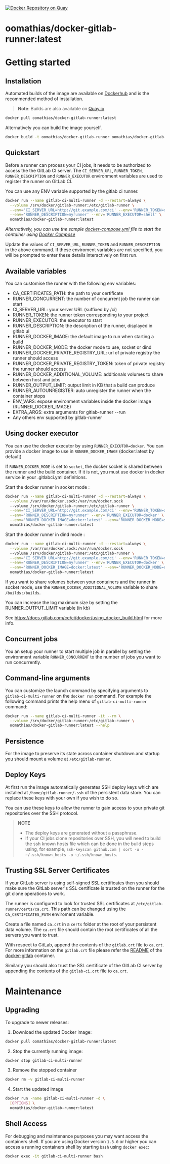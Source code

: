 [![Docker Repository on Quay](https://quay.io/repository/oomathias/docker-gitlab-ci-multi-runner/status 'Docker Repository on Quay')](https://quay.io/repository/oomathias/docker-gitlab-ci-multi-runner)

# oomathias/docker-gitlab-runner:latest

# Getting started

## Installation

Automated builds of the image are available on [Dockerhub](https://hub.docker.com/r/oomathias/docker-gitlab-runner) and is the recommended method of installation.

> **Note**: Builds are also available on [Quay.io](https://quay.io/repository/oomathias/docker-gitlab-runner)

```bash
docker pull oomathias/docker-gitlab-runner:latest
```

Alternatively you can build the image yourself.

```bash
docker build -t oomathias/docker-gitlab-runner oomathias/docker-gitlab-runner
```

## Quickstart

Before a runner can process your CI jobs, it needs to be authorized to access the the GitLab CI server. The `CI_SERVER_URL`, `RUNNER_TOKEN`, `RUNNER_DESCRIPTION` and `RUNNER_EXECUTOR` environment variables are used to register the runner on GitLab CI.

You can use any ENV variable supported by the gitlab ci runner.

```bash
docker run --name gitlab-ci-multi-runner -d --restart=always \
  --volume /srv/docker/gitlab-runner:/etc/gitlab-runner \
  --env='CI_SERVER_URL=http://git.example.com/ci' --env='RUNNER_TOKEN=xxxxxxxxx' \
  --env='RUNNER_DESCRIPTION=myrunner' --env='RUNNER_EXECUTOR=shell' \
  oomathias/docker-gitlab-runner:latest
```

_Alternatively, you can use the sample [docker-compose.yml](docker-compose.yml) file to start the container using [Docker Compose](https://docs.docker.com/compose/)_

Update the values of `CI_SERVER_URL`, `RUNNER_TOKEN` and `RUNNER_DESCRIPTION` in the above command. If these enviroment variables are not specified, you will be prompted to enter these details interactively on first run.

## Available variables

You can customise the runner with the following env variables:

- CA_CERTIFICATES_PATH: the path to your certificate
- RUNNER_CONCURRENT: the number of concurrent job the runner can start
- CI_SERVER_URL: your server URL (suffixed by /ci)
- RUNNER_TOKEN: the runner token corresponding to your project
- RUNNER_EXECUTOR: the executor to start
- RUNNER_DESCRIPTION: the description of the runner, displayed in gitlab ui
- RUNNER_DOCKER_IMAGE: the default image to run when starting a build
- RUNNER_DOCKER_MODE: the docker mode to use, socket or dind
- RUNNER_DOCKER_PRIVATE_REGISTRY_URL: url of private registry the runner should access
- RUNNER_DOCKER_PRIVATE_REGISTRY_TOKEN: token of private registry the runner should access
- RUNNER_DOCKER_ADDITIONAL_VOLUME: additionals volumes to share between host and jobs
- RUNNER_OUTPUT_LIMIT: output limit in KB that a build can produce
- RUNNER_AUTOUNREGISTER: auto unregister the runner when the container stops
- ENV_VARS: expose environment variables inside the docker image (RUNNER_DOCKER_IMAGE)
- EXTRA_ARGS: extra arguments for gitlab-runner --run
- Any others env supported by gitlab-runner

## Using docker executor

You can use the docker executor by using `RUNNER_EXECUTOR=docker`. You can provide a docker image to use in `RUNNER_DOCKER_IMAGE` (docker:latest by default)

If `RUNNER_DOCKER_MODE` is set to `socket`, the docker socket is shared between the runner and the build container. If it is not, you must use docker in docker service in your .gitlabci.yml definitions.

Start the docker runner in socket mode :

```bash
docker run --name gitlab-ci-multi-runner -d --restart=always \
  --volume /var/run/docker.sock:/var/run/docker.sock
  --volume /srv/docker/gitlab-runner:/etc/gitlab-runner \
  --env='CI_SERVER_URL=http://git.example.com/ci' --env='RUNNER_TOKEN=xxxxxxxxx' \
  --env='RUNNER_DESCRIPTION=myrunner' --env='RUNNER_EXECUTOR=docker' \
  --env='RUNNER_DOCKER_IMAGE=docker:latest' --env='RUNNER_DOCKER_MODE=socket'
  oomathias/docker-gitlab-runner:latest
```

Start the docker runner in dind mode :

```bash
docker run --name gitlab-ci-multi-runner -d --restart=always \
  --volume /var/run/docker.sock:/var/run/docker.sock
  --volume /srv/docker/gitlab-runner:/etc/gitlab-runner \
  --env='CI_SERVER_URL=http://git.example.com/ci' --env='RUNNER_TOKEN=xxxxxxxxx' \
  --env='RUNNER_DESCRIPTION=myrunner' --env='RUNNER_EXECUTOR=docker' \
  --env='RUNNER_DOCKER_IMAGE=docker:latest' --env='RUNNER_DOCKER_MODE=dind'
  oomathias/docker-gitlab-runner:latest
```

If you want to share volumes between your containers and the runner in socket mode, use the `RUNNER_DOCKER_ADDITIONAL_VOLUME` variable to share `/builds:/builds`.

You can increase the log maximum size by setting the RUNNER_OUTPUT_LIMIT variable (in kb)

See https://docs.gitlab.com/ce/ci/docker/using_docker_build.html for more info.

## Concurrent jobs

You an setup your runner to start multiple job in parallel by setting the environment variable `RUNNER_CONCURRENT` to the number of jobs you want to run concurrently.

## Command-line arguments

You can customize the launch command by specifying arguments to `gitlab-ci-multi-runner` on the `docker run` command. For example the following command prints the help menu of `gitlab-ci-multi-runner` command:

```bash
docker run --name gitlab-ci-multi-runner -it --rm \
  --volume /srv/docker/gitlab-runner:/etc/gitlab-runner \
  oomathias/docker-gitlab-runner:latest --help
```

## Persistence

For the image to preserve its state across container shutdown and startup you should mount a volume at `/etc/gitlab-runner`.

## Deploy Keys

At first run the image automatically generates SSH deploy keys which are installed at `/home/gitlab-runner/.ssh` of the persistent data store. You can replace these keys with your own if you wish to do so.

You can use these keys to allow the runner to gain access to your private git repositories over the SSH protocol.

> **NOTE**
>
> - The deploy keys are generated without a passphrase.
> - If your CI jobs clone repositories over SSH, you will need to build the ssh known hosts file which can be done in the build steps using, for example, `ssh-keyscan github.com | sort -u - ~/.ssh/known_hosts -o ~/.ssh/known_hosts`.

## Trusting SSL Server Certificates

If your GitLab server is using self-signed SSL certificates then you should make sure the GitLab server's SSL certificate is trusted on the runner for the git clone operations to work.

The runner is configured to look for trusted SSL certificates at `/etc/gitlab-runner/certs/ca.crt`. This path can be changed using the `CA_CERTIFICATES_PATH` enviroment variable.

Create a file named `ca.crt` in a `certs` folder at the root of your persistent data volume. The `ca.crt` file should contain the root certificates of all the servers you want to trust.

With respect to GitLab, append the contents of the `gitlab.crt` file to `ca.crt`. For more information on the `gitlab.crt` file please refer the [README](https://github.com/sameersbn/docker-gitlab/blob/master/README.md#ssl) of the [docker-gitlab](https://github.com/sameersbn/docker-gitlab) container.

Similarly you should also trust the SSL certificate of the GitLab CI server by appending the contents of the `gitlab-ci.crt` file to `ca.crt`.

# Maintenance

## Upgrading

To upgrade to newer releases:

1. Download the updated Docker image:

```bash
docker pull oomathias/docker-gitlab-runner:latest
```

2. Stop the currently running image:

```bash
docker stop gitlab-ci-multi-runner
```

3. Remove the stopped container

```bash
docker rm -v gitlab-ci-multi-runner
```

4. Start the updated image

```bash
docker run -name gitlab-ci-multi-runner -d \
  [OPTIONS] \
  oomathias/docker-gitlab-runner:latest
```

## Shell Access

For debugging and maintenance purposes you may want access the containers shell. If you are using Docker version `1.3.0` or higher you can access a running containers shell by starting `bash` using `docker exec`:

```bash
docker exec -it gitlab-ci-multi-runner bash
```
